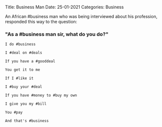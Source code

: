 Title: Business Man
Date: 25-01-2021
Categories: Business



An African #business man who was being interviewed about his profession, responded this way to the question: 

### "As a #business man sir, what do you do?"
    
    I do #business
    
    I #deal on #deals
    
    If you have a #gooddeal
    
    You get it to me
    
    If I #like it
    
    I #buy your #deal
    
    If you have #money to #buy my own
    
    I give you my #bill
    
    You #pay
    
    And that's #business

